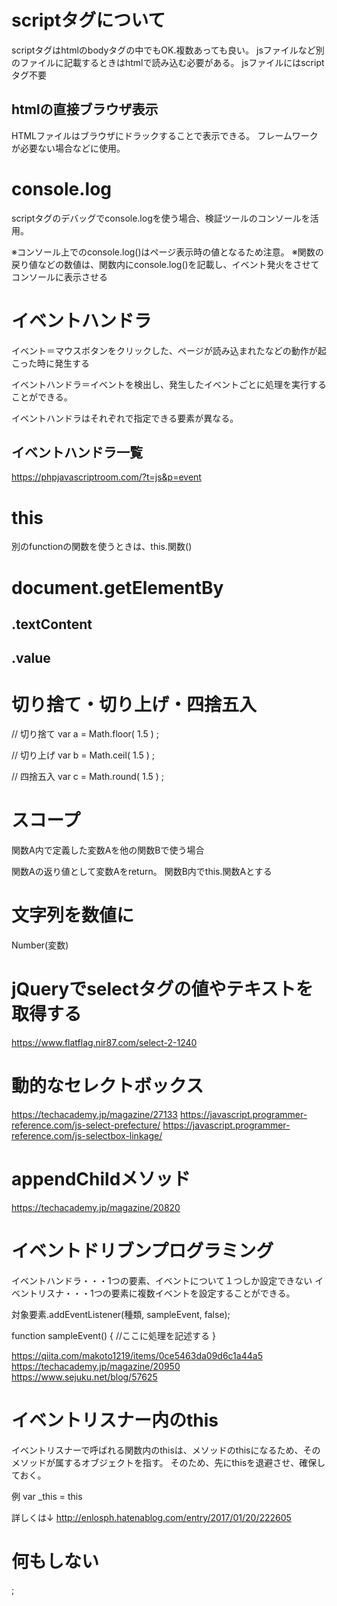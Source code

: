 # scriptタグについて
scriptタグはhtmlのbodyタグの中でもOK.複数あっても良い。
jsファイルなど別のファイルに記載するときはhtmlで読み込む必要がある。
jsファイルにはscriptタグ不要

## htmlの直接ブラウザ表示
HTMLファイルはブラウザにドラックすることで表示できる。
フレームワークが必要ない場合などに使用。

# console.log
scriptタグのデバッグでconsole.logを使う場合、検証ツールのコンソールを活用。

※コンソール上でのconsole.log()はページ表示時の値となるため注意。
※関数の戻り値などの数値は、関数内にconsole.log()を記載し、イベント発火をさせてコンソールに表示させる

# イベントハンドラ
イベント＝マウスボタンをクリックした、ページが読み込まれたなどの動作が起こった時に発生する

イベントハンドラ＝イベントを検出し、発生したイベントごとに処理を実行することができる。

イベントハンドラはそれぞれで指定できる要素が異なる。

## イベントハンドラ一覧
https://phpjavascriptroom.com/?t=js&p=event

# this
別のfunctionの関数を使うときは、this.関数()

# document.getElementBy

## .textContent

## .value

# 切り捨て・切り上げ・四捨五入
// 切り捨て
var a = Math.floor( 1.5 ) ;

// 切り上げ
var b = Math.ceil( 1.5 ) ;

// 四捨五入
var c = Math.round( 1.5 ) ;

# スコープ
関数A内で定義した変数Aを他の関数Bで使う場合

関数Aの返り値として変数Aをreturn。
関数B内でthis.関数Aとする

# 文字列を数値に
Number(変数)

# jQueryでselectタグの値やテキストを取得する
https://www.flatflag.nir87.com/select-2-1240

# 動的なセレクトボックス
https://techacademy.jp/magazine/27133
https://javascript.programmer-reference.com/js-select-prefecture/
https://javascript.programmer-reference.com/js-selectbox-linkage/

# appendChildメソッド
https://techacademy.jp/magazine/20820

# イベントドリブンプログラミング
イベントハンドラ・・・1つの要素、イベントについて１つしか設定できない
イベントリスナ・・・1つの要素に複数イベントを設定することができる。

対象要素.addEventListener(種類, sampleEvent, false);

function sampleEvent() {
  //ここに処理を記述する
}

https://qiita.com/makoto1219/items/0ce5463da09d6c1a44a5
https://techacademy.jp/magazine/20950
https://www.sejuku.net/blog/57625

# イベントリスナー内のthis
イベントリスナーで呼ばれる関数内のthisは、メソッドのthisになるため、そのメソッドが属するオブジェクトを指す。
そのため、先にthisを退避させ、確保しておく。

例
var _this = this

詳しくは↓
http://enlosph.hatenablog.com/entry/2017/01/20/222605

# 何もしない
 ;

